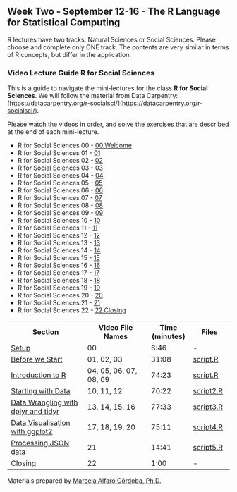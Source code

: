 ## Week Two - September 12-16 - The R Language for Statistical Computing

R lectures have two tracks: Natural Sciences or Social Sciences. Please choose and complete only ONE track. The contents are very similar in terms of R concepts, but differ in the application. 

### Video Lecture Guide R for Social Sciences

This is a guide to navigate the mini-lectures for the class **R for Social Sciences**. We will follow the material from Data Carpentry: [https://datacarpentry.org/r-socialsci/](https://datacarpentry.org/r-socialsci/).

Please watch the videos in order, and solve the exercises that are described at the end of each mini-lecture. 

* R for Social Sciences 00 - [00.Welcome]()
* R for Social Sciences 01 - [01](https://vimeo.com/598885768)
* R for Social Sciences 02 - [02](https://vimeo.com/598889009)
* R for Social Sciences 03 - [03](https://vimeo.com/598891422)
* R for Social Sciences 04 - [04](https://vimeo.com/598892643)
* R for Social Sciences 05 - [05](https://vimeo.com/598894951)
* R for Social Sciences 06 - [06](https://vimeo.com/598895743)
* R for Social Sciences 07 - [07](https://vimeo.com/598956939)
* R for Social Sciences 08 - [08](https://vimeo.com/598958829)
* R for Social Sciences 09 - [09](https://vimeo.com/598960357)
* R for Social Sciences 10 - [10](https://vimeo.com/598933766)
* R for Social Sciences 11 - [11](https://vimeo.com/598937484)
* R for Social Sciences 12 - [12](https://vimeo.com/598940004)
* R for Social Sciences 13 - [13](https://vimeo.com/598940953)
* R for Social Sciences 14 - [14](https://vimeo.com/598942737)
* R for Social Sciences 15 - [15](https://vimeo.com/598943287)
* R for Social Sciences 16 - [16](https://vimeo.com/598944486)
* R for Social Sciences 17 - [17](https://vimeo.com/598949130)
* R for Social Sciences 18 - [18](https://vimeo.com/598950881)
* R for Social Sciences 19 - [19](https://vimeo.com/598952240)
* R for Social Sciences 20 - [20](https://vimeo.com/598953816)
* R for Social Sciences 21 - [21](https://vimeo.com/598955359)
* R for Social Sciences 22 - [22.Closing](https://vimeo.com/598956731)



<table style="width:100%">
  <tr>
    <th width="30%">  Section </th>
    <th width="25%">  Video File Names </th>
    <th width="5%">   Time (minutes) </th>
    <th width="10%">   Files </th>
  </tr>
  <tr>
    <td width="30%">  <a href="https://datacarpentry.org/r-socialsci/setup.html"> Setup</a> </td>
    <td width="25%">  00 </td>
    <td width="5%">  6:46 </td>
    <td width="10%">  - </td>
  </tr>
  <tr>
    <td width="30%">  <a href="https://datacarpentry.org/r-socialsci/00-intro/index.html">Before we Start</a>  </td>
    <td width="25%">  01, 02, 03 </td>
    <td width="5%">  31:08 </td>
    <td width="10%">    <a href="https://github.com/malfaro2/Trieste2021_R/blob/main/code/script.R"> script.R </a>  </td>
  </tr>
  <tr>
    <td width="30%">  <a href="https://datacarpentry.org/r-socialsci/01-intro-to-r/index.html">Introduction to R</a>  </td>
    <td width="25%">  04, 05, 06, 07, 08, 09  </td>
    <td width="5%">  74:23 </td> 
    <td width="10%">    <a href="https://github.com/malfaro2/Trieste2021_R/blob/main/code/script.R"> script.R </a>  </td>
  </tr>
  <tr>
    <td width="30%">  <a href="https://datacarpentry.org/r-socialsci/02-starting-with-data/index.html">Starting with Data</a>  </td>
    <td width="25%">  10, 11, 12  </td>
    <td width="5%">  70:22 </td> 
    <td width="10%">    <a href="https://github.com/malfaro2/Trieste2021_R/blob/main/code/script2.R"> script2.R </a>  </td>
  </tr>
  <tr>
    <td width="30%">  <a href="https://datacarpentry.org/r-socialsci/03-dplyr-tidyr/index.html">Data Wrangling with dplyr and tidyr</a> </td>
    <td width="25%">  13, 14, 15, 16 </td>
    <td width="5%">  77:33 </td>   
    <td width="10%">    <a href="https://github.com/malfaro2/Trieste2021_R/blob/main/code/script3.R"> script3.R </a>  </td>
  </tr>
  <tr>
    <td width="30%">  <a href="https://datacarpentry.org/r-socialsci/04-ggplot2/index.html">Data Visualisation with ggplot2</a>  </td>
    <td width="25%">  17, 18, 19, 20 </td>
    <td width="5%">  75:11 </td> 
    <td width="10%">    <a href="https://github.com/malfaro2/Trieste2021_R/blob/main/code/script4.R"> script4.R </a>  </td>
  </tr>
  <tr>
    <td width="30%"> <a href="https://datacarpentry.org/r-socialsci/05-json/index.html">Processing JSON data</a>  </td>
    <td width="25%"> 21  </td>
    <td width="5%"> 14:41 </td>
    <td width="10%">    <a href="https://github.com/malfaro2/Trieste2021_R/blob/main/code/script5.R"> script5.R </a>  </td>
  </tr>
  <tr>
    <td width="30%">  Closing </td>
    <td width="25%">  22  </td>
    <td width="5%">  1:00 </td>
    <td width="10%">   - </td>
  </tr>
</table>


Materials prepared by [Marcela Alfaro Córdoba, Ph.D.](https://malfaro.netlify.app/)
